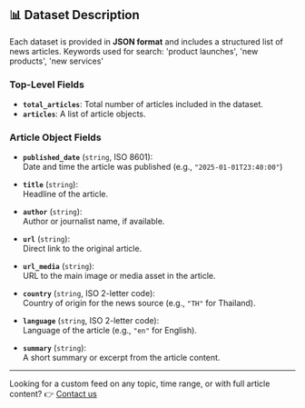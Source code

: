 ## 📊 Dataset Description

Each dataset is provided in **JSON format** and includes a structured list of news articles.
Keywords used for search: 'product launches', 'new products', 'new services'


### Top-Level Fields
- **`total_articles`**: Total number of articles included in the dataset.
- **`articles`**: A list of article objects.

### Article Object Fields
- **`published_date`** (`string`, ISO 8601):  
  Date and time the article was published (e.g., `"2025-01-01T23:40:00"`)

- **`title`** (`string`):  
  Headline of the article.

- **`author`** (`string`):  
  Author or journalist name, if available.

- **`url`** (`string`):  
  Direct link to the original article.

- **`url_media`** (`string`):  
  URL to the main image or media asset in the article.

- **`country`** (`string`, ISO 2-letter code):  
  Country of origin for the news source (e.g., `"TH"` for Thailand).

- **`language`** (`string`, ISO 2-letter code):  
  Language of the article (e.g., `"en"` for English).

- **`summary`** (`string`):  
  A short summary or excerpt from the article content.

---

Looking for a custom feed on any topic, time range, or with full article content? 
👉 [Contact us](https://www.newsoid.io/)

